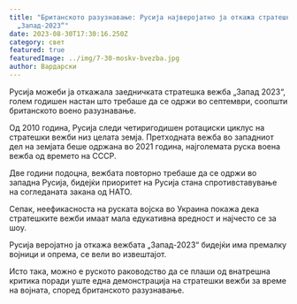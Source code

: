 ```yaml
---
title: "Британското разузнавање: Русија најверојатно ја откажа стратешката вежба
  „Запад-2023“"
date: 2023-08-30T17:30:16.250Z
category: свет
featured: true
featuredImage: ../img/7-30-moskv-bvezba.jpg
author: Вардарски
---
```

Русија можеби ја откажала заедничката стратешка вежба „Запад 2023“, голем годишен настан што требаше да се одржи во септември, соопшти британското воено разузнавање.

Од 2010 година, Русија следи четиригодишен ротациски циклус на стратешки вежби низ целата земја. Претходната вежба во западниот дел на земјата беше одржана во 2021 година, најголемата руска воена вежба од времето на СССР.

Две години подоцна, вежбата повторно требаше да се одржи во западна Русија, бидејќи приоритет на Русија стана спротивставување на согледаната закана од НАТО.

Сепак, неефикасноста на руската војска во Украина покажа дека стратешките вежби имаат мала едукативна вредност и најчесто се за шоу.

Русија веројатно ја откажа вежбата „Запад-2023“ бидејќи има премалку војници и опрема, се вели во извештајот.

Исто така, можно е руското раководство да се плаши од внатрешна критика поради уште една демонстрација на стратешки вежби за време на војната, според британското разузнавање.
